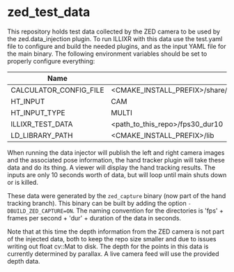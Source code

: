 # zed_test_data

This repository holds test data collected by the ZED camera to be used
by the zed.data_injection plugin. To run ILLIXR with this data use the
test.yaml file to configure and build the needed plugins, and as the
input YAML file for the main binary. The following environment
variables should be set to properly configure everything:

| Name                   | Value                                                                                        |
| ---------------------- | -------------------------------------------------------------------------------------------- |
| CALCULATOR_CONFIG_FILE | <CMAKE_INSTALL_PREFIX>/share/mediapipe/graphs/hand_tracking/hand_tracking_desktop_live.pbtxt |
| HT_INPUT               | CAM                                                                                          |
| HT_INPUT_TYPE          | MULTI                                                                                        |
| ILLIXR_TEST_DATA       | <path_to_this_repo>/fps30_dur10                                                              |
| LD_LIBRARY_PATH        | <CMAKE_INSTALL_PREFIX>/lib                                                                   |

When running the data injector will publish the left and right camera
images and the associated pose information, the hand tracker plugin
will take these data and do its thing. A viewer will display the hand
tracking results. The inputs are only 10 seconds worth of data, but
will loop until main shuts down or is killed.

These data were generated by the `zed_capture` binary (now part of the
hand tracking branch). This binary can be built by adding the option `-DBUILD_ZED_CAPTURE=ON`. The naming convention for the directories is
'fps' + frames per second + 'dur' + duration of the data in seconds.

Note that at this time the depth information from the ZED camera is not
part of the injected data, both to keep the repo size smaller and due
to issues writing out float cv::Mat to disk. The depth for the points
in this data is currently determined by parallax. A live camera feed
will use the provided depth data.
